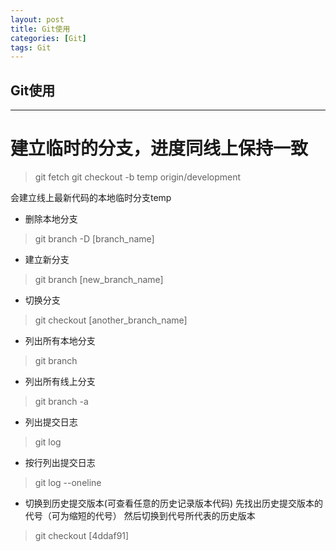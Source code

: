 ```yaml
---
layout: post
title: Git使用
categories: [Git]
tags: Git
---
```


## Git使用

---
# 建立临时的分支，进度同线上保持一致
> git fetch
> git checkout -b temp origin/development

会建立线上最新代码的本地临时分支temp

* 删除本地分支
> git branch -D [branch_name]

* 建立新分支
> git branch [new_branch_name]

* 切换分支
> git checkout [another_branch_name]

* 列出所有本地分支
> git branch

* 列出所有线上分支
> git branch -a

* 列出提交日志
> git log

* 按行列出提交日志
> git log --oneline

* 切换到历史提交版本(可查看任意的历史记录版本代码)
先找出历史提交版本的代号（可为缩短的代号）
然后切换到代号所代表的历史版本
> git checkout [4ddaf91]


